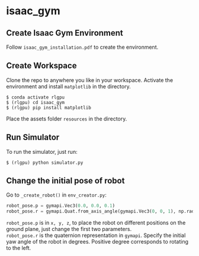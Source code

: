 # isaac_gym

## Create Isaac Gym Environment
Follow `isaac_gym_installation.pdf` to create the environment.

## Create Workspace
Clone the repo to anywhere you like in your workspace. Activate the environment and install `matplotlib` in the directory.
<br/>
```commandLine
$ conda activate rlgpu
$ (rlgpu) cd isaac_gym
$ (rlgpu) pip install matplotlib
```
Place the assets folder `resources` in the directory.

## Run Simulator
To run the simulator, just run:
```commandline
$ (rlgpu) python simulator.py
```

## Change the initial pose of robot
Go to `_create_robot()` in `env_creator.py`:
```python
robot_pose.p = gymapi.Vec3(0.0, 0.0, 0.1)
robot_pose.r = gymapi.Quat.from_axis_angle(gymapi.Vec3(0, 0, 1), np.radians(0.0))  # in environment world frame
```
`robot_pose.p` is in `x, y, z`, to place the robot on different positions on the ground plane, just change the first two 
parameters. <br/>
`robot_pose.r` is the quaternion representation in `gymapi`. Specify the initial yaw angle of the robot in degrees.
Positive degree corresponds to rotating to the left.